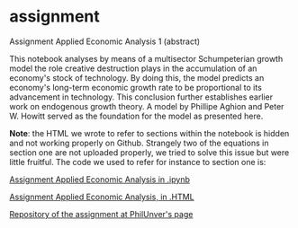 # assignment

Assignment Applied Economic Analysis 1 (abstract)


This notebook analyses by means of a multisector Schumpeterian growth model the role creative destruction plays in the accumulation of an economy's stock of technology. By doing this, the model predicts an economy's long-term economic growth rate to be proportional to its advancement in technology. This conclusion further establishes earlier work on endogenous growth theory. A model by Phillipe Aghion and Peter W. Howitt served as the foundation for the model as presented here. 


**Note**: the HTML we wrote to refer to sections within the notebook is hidden and not working properly on Github. Strangely two of the equations in section one are not uploaded properly, we tried to solve this issue but were little fruitful. The code we used to refer for instance to section one is: <a id='Section I. The Production Function'></a>

[Assignment Applied Economic Analysis in .ipynb](https://github.com/Jacobs007/assignment/blob/master/Applied%20Economic%20Analysis%201%20Assignment%20Schumpeterian%20Model(1).ipynb)


[Assignment Applied Economic Analysis, in .HTML](https://github.com/Jacobs007/assignment/blob/master/Applied%20Economic%20Analysis%201%20Assignment%20Schumpeterian%20Model(1).html)


[Repository of the assignment at PhilUnver's page](https://github.com/PhilUnver/assignments)
